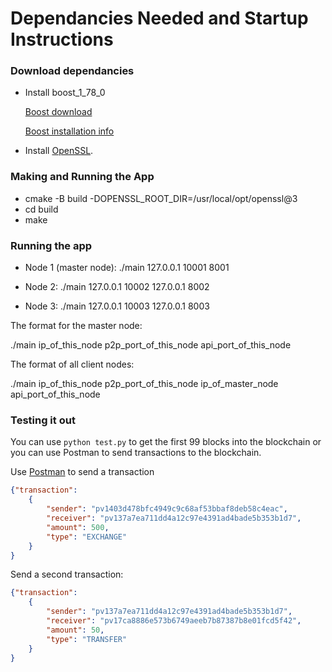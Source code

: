 # Dependancies Needed and Startup Instructions

### Download dependancies
* Install boost_1_78_0

   [Boost download](https://www.boost.org/users/download/)
   
   [Boost installation info](https://www.boost.org/doc/libs/1_78_0/more/getting_started/unix-variants.html#easy-build-and-install)

*  Install [OpenSSL](https://www.openssl.org/). 

### Making and Running the App 
* cmake -B build -DOPENSSL_ROOT_DIR=/usr/local/opt/openssl@3
* cd build
* make

### Running the app

* Node 1 (master node): ./main 127.0.0.1 10001 8001

* Node 2: ./main 127.0.0.1 10002 127.0.0.1 8002

* Node 3: ./main 127.0.0.1 10003 127.0.0.1 8003

The format for the master node:

./main ip_of_this_node p2p_port_of_this_node api_port_of_this_node

The format of all client nodes:

./main ip_of_this_node p2p_port_of_this_node ip_of_master_node api_port_of_this_node

### Testing it out

You can use `python test.py` to get the first 99 blocks into the blockchain or you can use Postman to send transactions to the blockchain.

Use [Postman](https://www.postman.com) to send a transaction

```json
{"transaction":
    {
        "sender": "pv1403d478bfc4949c9c68af53bbaf8deb58c4eac",
        "receiver": "pv137a7ea711dd4a12c97e4391ad4bade5b353b1d7",
        "amount": 500,
        "type": "EXCHANGE"
    }
}
```

Send a second transaction:

```json
{"transaction":
    {
        "sender": "pv137a7ea711dd4a12c97e4391ad4bade5b353b1d7",
        "receiver": "pv17ca8886e573b6749aeeb7b87387b8e01fcd5f42",
        "amount": 50,
        "type": "TRANSFER"
    }
}
```
